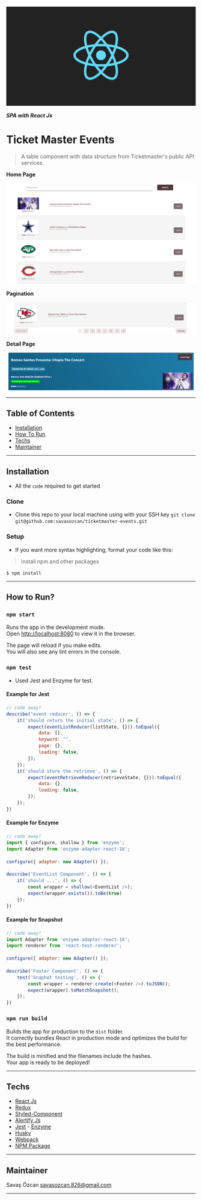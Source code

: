 <a href="https://tr.reactjs.org/"><img src="./docs/images/react.png"></a>

<!-- [![FVCproductions](https://avatars1.githubusercontent.com/u/4284691?v=3&s=200)](http://fvcproductions.com) -->

***SPA with React Js***

# Ticket Master Events

> A table component with data structure from Ticketmaster's public API services.

**Home Page**

<img src="./docs/images/main.png">


**Pagination**

<img src="./docs/images/pagination.png">


**Detail Page**

<img src="./docs/images/detail.png">

---

## Table of Contents

- [Installation](#installation)
- [How To Run](#how-to-run)
- [Techs](#techs)
- [Maintainer](#maintainer)

---

## Installation

- All the `code` required to get started

### Clone

- Clone this repo to your local machine using with your SSH key  `git clone git@github.com:savasozcan/ticketmaster-events.git`

### Setup

- If you want more syntax highlighting, format your code like this:

> install npm and other packages

```shell
$ npm install
```
---


## How to Run?

### `npm start`

Runs the app in the development mode.<br>
Open [http://localhost:8080](http://localhost:8080) to view it in the browser.

The page will reload if you make edits.<br>
You will also see any lint errors in the console.

### `npm test`

- Used Jest and Enzyme for test.

#### Example for Jest

```javascript
// code away!
describe('event reducer', () => {
    it('should return the initial state', () => {
        expect(eventListReducer(listState, {})).toEqual({
            data: [],
            keyword: "",
            page: {},
            loading: false,
        });
    });
    it('should store the retrieve', () => {
        expect(eventRetrieveReducer(retrieveState, {})).toEqual({
            data: {},
            loading: false,
        });
    });
})
```

#### Example for Enzyme

```javascript
// code away!
import { configure, shallow } from 'enzyme';
import Adapter from 'enzyme-adapter-react-16';

configure({ adapter: new Adapter() });

describe('EventList Component', () => {
    it('should ...', () => {
        const wrapper = shallow(<EventList />);
        expect(wrapper.exists()).toBe(true)
    });
})
```

#### Example for Snapshot

```javascript
// code away!
import Adapter from 'enzyme-adapter-react-16';
import renderer from 'react-test-renderer';

configure({ adapter: new Adapter() });

describe('Footer Component', () => {
    test('Snaphot testing', () => {
        const wrapper = renderer.create(<Footer />).toJSON();
        expect(wrapper).toMatchSnapshot();
    });
})
```

### `npm run build`

Builds the app for production to the `dist` folder.<br>
It correctly bundles React in production mode and optimizes the build for the best performance.

The build is minified and the filenames include the hashes.<br>
Your app is ready to be deployed!

---

## Techs

- <a href="https://tr.reactjs.org/">React Js</a>
- <a href="https://redux.js.org/">Redux</a>
- <a href="https://www.styled-components.com/">Styled-Component</a>
- <a href="https://fabien-d.github.io/alertify.js/">Alertify Js</a>
- <a href="https://jestjs.io/">Jest</a> - <a href="https://airbnb.io/enzyme/">Enzyme</a>
- <a href="https://github.com/typicode/husky">Husky</a>
- <a href="https://webpack.js.org/">Webpack</a>
- <a href="https://www.npmjs.com/">NPM Package</a>

---

## Maintainer

Savaş Özcan <a href="mailto:kenansubasiceng@gmail.com">savasozcan.826@gmail.com</a>

---
